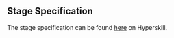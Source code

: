 ## Stage Specification

The stage specification can be found [here](https://hyperskill.org/projects/96/stages/528/implement) on Hyperskill.